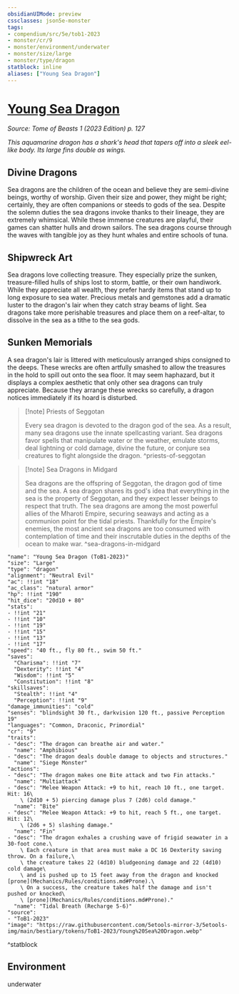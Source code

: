 ```yaml
---
obsidianUIMode: preview
cssclasses: json5e-monster
tags:
- compendium/src/5e/tob1-2023
- monster/cr/9
- monster/environment/underwater
- monster/size/large
- monster/type/dragon
statblock: inline
aliases: ["Young Sea Dragon"]
---
```

# [Young Sea Dragon](Mechanics\bestiary\dragon/young-sea-dragon-tob1-2023.md)
*Source: Tome of Beasts 1 (2023 Edition) p. 127*  

*This aquamarine dragon has a shark's head that tapers off into a sleek eel-like body. Its large fins double as wings.*

## Divine Dragons

Sea dragons are the children of the ocean and believe they are semi-divine beings, worthy of worship. Given their size and power, they might be right; certainly, they are often companions or steeds to gods of the sea. Despite the solemn duties the sea dragons invoke thanks to their lineage, they are extremely whimsical. While these immense creatures are playful, their games can shatter hulls and drown sailors. The sea dragons course through the waves with tangible joy as they hunt whales and entire schools of tuna.

## Shipwreck Art

Sea dragons love collecting treasure. They especially prize the sunken, treasure-filled hulls of ships lost to storm, battle, or their own handiwork. While they appreciate all wealth, they prefer hardy items that stand up to long exposure to sea water. Precious metals and gemstones add a dramatic luster to the dragon's lair when they catch stray beams of light. Sea dragons take more perishable treasures and place them on a reef-altar, to dissolve in the sea as a tithe to the sea gods.

## Sunken Memorials

A sea dragon's lair is littered with meticulously arranged ships consigned to the deeps. These wrecks are often artfully smashed to allow the treasures in the hold to spill out onto the sea floor. It may seem haphazard, but it displays a complex aesthetic that only other sea dragons can truly appreciate. Because they arrange these wrecks so carefully, a dragon notices immediately if its hoard is disturbed.

> [!note] Priests of Seggotan
> 
> Every sea dragon is devoted to the dragon god of the sea. As a result, many sea dragons use the innate spellcasting variant. Sea dragons favor spells that manipulate water or the weather, emulate storms, deal lightning or cold damage, divine the future, or conjure sea creatures to fight alongside the dragon.
^priests-of-seggotan

> [!note] Sea Dragons in Midgard
> 
> Sea dragons are the offspring of Seggotan, the dragon god of time and the sea. A sea dragon shares its god's idea that everything in the sea is the property of Seggotan, and they expect lesser beings to respect that truth. The sea dragons are among the most powerful allies of the Mharoti Empire, securing seaways and acting as a communion point for the tidal priests. Thankfully for the Empire's enemies, the most ancient sea dragons are too consumed with contemplation of time and their inscrutable duties in the depths of the ocean to make war.
^sea-dragons-in-midgard

```statblock
"name": "Young Sea Dragon (ToB1-2023)"
"size": "Large"
"type": "dragon"
"alignment": "Neutral Evil"
"ac": !!int "18"
"ac_class": "natural armor"
"hp": !!int "190"
"hit_dice": "20d10 + 80"
"stats":
- !!int "21"
- !!int "10"
- !!int "19"
- !!int "15"
- !!int "13"
- !!int "17"
"speed": "40 ft., fly 80 ft., swim 50 ft."
"saves":
  "Charisma": !!int "7"
  "Dexterity": !!int "4"
  "Wisdom": !!int "5"
  "Constitution": !!int "8"
"skillsaves":
  "Stealth": !!int "4"
  "Perception": !!int "9"
"damage_immunities": "cold"
"senses": "blindsight 30 ft., darkvision 120 ft., passive Perception 19"
"languages": "Common, Draconic, Primordial"
"cr": "9"
"traits":
- "desc": "The dragon can breathe air and water."
  "name": "Amphibious"
- "desc": "The dragon deals double damage to objects and structures."
  "name": "Siege Monster"
"actions":
- "desc": "The dragon makes one Bite attack and two Fin attacks."
  "name": "Multiattack"
- "desc": "Melee Weapon Attack: +9 to hit, reach 10 ft., one target. Hit: 16\
    \ (2d10 + 5) piercing damage plus 7 (2d6) cold damage."
  "name": "Bite"
- "desc": "Melee Weapon Attack: +9 to hit, reach 5 ft., one target. Hit: 12\
    \ (2d6 + 5) slashing damage."
  "name": "Fin"
- "desc": "The dragon exhales a crushing wave of frigid seawater in a 30-foot cone.\
    \ Each creature in that area must make a DC 16 Dexterity saving throw. On a failure,\
    \ the creature takes 22 (4d10) bludgeoning damage and 22 (4d10) cold damage\
    \ and is pushed up to 15 feet away from the dragon and knocked [prone](Mechanics/Rules/conditions.md#Prone).\
    \ On a success, the creature takes half the damage and isn't pushed or knocked\
    \ [prone](Mechanics/Rules/conditions.md#Prone)."
  "name": "Tidal Breath (Recharge 5-6)"
"source":
- "ToB1-2023"
"image": "https://raw.githubusercontent.com/5etools-mirror-3/5etools-img/main/bestiary/tokens/ToB1-2023/Young%20Sea%20Dragon.webp"
```
^statblock

## Environment

underwater